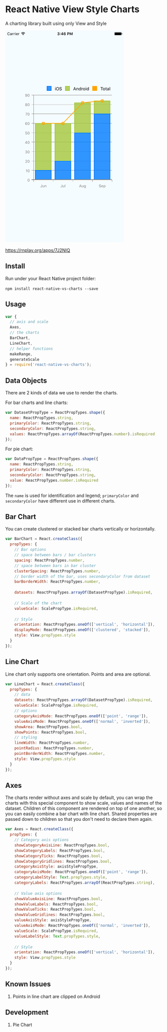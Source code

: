 React Native View Style Charts
===================
A charting library built using only View and Style

![View Style Charts Demo](img/screenshot.png)

https://rnplay.org/apps/7J2NIQ

Install
-------

Run under your React Native project folder:

```npm install react-native-vs-charts --save```

Usage
-----

```javascript
var {
  // axis and scale
  Axes,
  // the charts
  BarChart,
  LineChart,
  // helper functions
  makeRange,
  generateScale
} = require('react-native-vs-charts');
```

Data Objects
------------
There are 2 kinds of data we use to render the charts.

For bar charts and line charts:
```javascript
var DatasetPropType = ReactPropTypes.shape({
  name: ReactPropTypes.string,
  primaryColor: ReactPropTypes.string,
  secondaryColor: ReactPropTypes.string,
  values: ReactPropTypes.arrayOf(ReactPropTypes.number).isRequired
});
```

For pie chart:
```javascript
var DataPropType = ReactPropTypes.shape({
  name: ReactPropTypes.string,
  primaryColor: ReactPropTypes.string,
  secondaryColor: ReactPropTypes.string,
  value: ReactPropTypes.number.isRequired
});
```

The `name` is used for identification and legend; `primaryColor` and `secondaryColor` have different use in different charts.

Bar Chart
---------
You can create clustered or stacked bar charts vertically or horizontally.

```javascript
var BarChart = React.createClass({
  propTypes: {
    // Bar options
    // space between bars / bar clusters
    spacing: ReactPropTypes.number,
    // space between bars in bar cluster
    clusterSpacing: ReactPropTypes.number,
    // border width of the bar, uses secondaryColor from dataset
    barBorderWidth: ReactPropTypes.number,

    datasets: ReactPropTypes.arrayOf(DatasetPropType).isRequired,

    // Scale of the chart
    valueScale: ScalePropType.isRequired,

    // Style
    orientation: ReactPropTypes.oneOf(['vertical', 'horizontal']),
    displayMode: ReactPropTypes.oneOf(['clustered', 'stacked']),
    style: View.propTypes.style
  }
});
```

Line Chart
----------
Line chart only supports one orientation. Points and area are optional.

```javascript
var LineChart = React.createClass({
  propTypes: {
    // data
    datasets: ReactPropTypes.arrayOf(DatasetPropType).isRequired,
    valueScale: ScalePropType.isRequired,
    // options
    categoryAxisMode: ReactPropTypes.oneOf(['point', 'range']),
    valueAxisMode: ReactPropTypes.oneOf(['normal', 'inverted']),
    showArea: ReactPropTypes.bool,
    showPoints: ReactPropTypes.bool,
    // styling
    lineWidth: ReactPropTypes.number,
    pointRadius: ReactPropTypes.number,
    pointBorderWidth: ReactPropTypes.number,
    style: View.propTypes.style
  }
});
```

Axes
----
The charts render without axes and scale by default, you can wrap the charts with this special component to show scale, values and names of the dataset. Children of this component are rendered on top of one another, so you can easily combine a bar chart with line chart. Shared properties are passed down to children so that you don't need to declare them again.

```javascript
var Axes = React.createClass({
  propTypes: {
    // Category axis options
    showCategoryAxisLine: ReactPropTypes.bool,
    showCategoryLabels: ReactPropTypes.bool,
    showCategoryTicks: ReactPropTypes.bool,
    showCategoryGridlines: ReactPropTypes.bool,
    categoryAxisStyle: axisStylePropType,
    categoryAxisMode: ReactPropTypes.oneOf(['point', 'range']),
    categoryLabelStyle: Text.propTypes.style,
    categoryLabels: ReactPropTypes.arrayOf(ReactPropTypes.string),

    // Value axis options
    showValueAxisLine: ReactPropTypes.bool,
    showValueLabels: ReactPropTypes.bool,
    showValueTicks: ReactPropTypes.bool,
    showValueGridlines: ReactPropTypes.bool,
    valueAxisStyle: axisStylePropType,
    valueAxisMode: ReactPropTypes.oneOf(['normal', 'inverted']),
    valueScale: ScalePropType.isRequired,
    valueLabelStyle: Text.propTypes.style,

    // Style
    orientation: ReactPropTypes.oneOf(['vertical', 'horizontal']),
    style: View.propTypes.style
  }
});
```

Known Issues
------------
1. Points in line chart are clipped on Android

Development
-----------
1. Pie Chart
